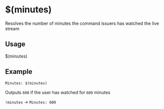 # $(minutes)
Resolves the number of minutes the command issuers has watched the live stream

## Usage
$(minutes)

## Example
    Minutes: $(minutes)

Outputs `600` if the user has watched for `600` minutes

`!minutes` -> `Minutes: 600`
